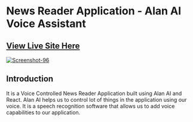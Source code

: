 # News Reader Application - Alan AI Voice Assistant

## [View Live Site Here](https://alan-ai-news-reader.netlify.app/)
<!-- 
![Chat Application] (https://i.ibb.co/tDD9xCq/Screenshot-96.png) -->
<a href="https://ibb.co/hVVSZ8B"><img src="https://i.ibb.co/tDD9xCq/Screenshot-96.png" alt="Screenshot-96" border="0"></a>
## Introduction

It is a Voice Controlled News Reader Application built using Alan AI and React.
Alan AI helps us to control lot of things in the application using our voice.
It is a speech recognition software that allows us to add voice capabilities to our application.
